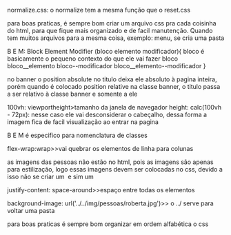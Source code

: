 normalize.css: o normalize tem a mesma função que o reset.css

para boas praticas, é sempre bom criar um arquivo css pra cada coisinha do html, para que fique mais organizado e de facil manutenção. 
Quando tem muitos arquivos para a mesma coisa, exemplo: menu, se cria uma pasta

B E M: Block Element Modifier (bloco elemento modificador){
    bloco é basicamente o pequeno contexto do que ele vai fazer
    bloco
    bloco__elemento
    bloco--modificador
    bloco__elemento--modificador
}

no banner o position absolute no titulo deixa ele absoluto à pagina inteira, porém quando é colocado position relative na classe banner, o titulo passa a ser relativo à classe banner e somente a ele 

100vh: viewportheight>tamanho da janela de navegador
height: calc(100vh - 72px): nesse caso ele vai desconsiderar o cabeçalho, dessa forma a imagem fica de facil visualização ao entrar na pagina

B E M é especifico para nomenclatura de classes

flex-wrap:wrap>>vai quebrar os elementos de linha para colunas

as imagens das pessoas não estão no html, pois as imagens são apenas para estilização, logo essas imagens devem ser colocadas no css, devido a isso não se criar um <img> e sim um <div>

justify-content: space-around>>espaço entre todas os elementos

background-image: url('../../img/pessoas/roberta.jpg')>> o ../ serve para voltar uma pasta

para boas praticas é sempre bom organizar em ordem alfabética o css